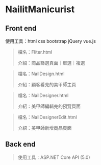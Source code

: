 # NailitManicurist
## Front end
使用工具：html css bootstrap jQuery vue.js

> 檔名：Fliter.html
> 
> 介紹：商品篩選頁面｜單選｜複選

> 檔名：NailDesign.html
> 
> 介紹：顧客看見的美甲師主頁

> 檔名：NailDesigner.html
> 
> 介紹：美甲師編輯完的預覽頁面

> 檔名：NailDesignerEdit.html
> 
> 介紹：美甲師新增商品頁面

## Back end

> 使用工具：ASP.NET Core API (5.0)
